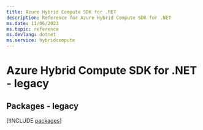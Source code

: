 ```yaml
---
title: Azure Hybrid Compute SDK for .NET
description: Reference for Azure Hybrid Compute SDK for .NET
ms.date: 11/06/2023
ms.topic: reference
ms.devlang: dotnet
ms.service: hybridcompute
---
```

# Azure Hybrid Compute SDK for .NET - legacy
## Packages - legacy
[!INCLUDE [packages](hybrid-compute-index.md)]